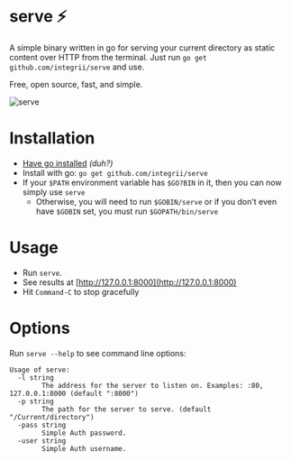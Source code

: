 # serve ⚡️

A simple binary written in go for serving your current directory as static content over HTTP from the terminal.  Just run `go get github.com/integrii/serve` and use.

Free, open source, fast, and simple.


![serve](https://github.com/integrii/serve/blob/master/tutorial.gif?raw=true "Why did a static command line serve this good not exist yet?")


# Installation

- [Have go installed](https://golang.org) _(duh?)_
- Install with go: `go get github.com/integrii/serve`
- If your `$PATH` environment variable has `$GO?BIN` in it, then you can now simply use `serve`
  - Otherwise, you will need to run `$GOBIN/serve` or if you don't even have `$GOBIN` set, you must run `$GOPATH/bin/serve`

# Usage

- Run `serve`.
- See results at [http://127.0.0.1:8000](http://127.0.0.1:8000)
- Hit `Command-C` to stop gracefully


# Options

Run `serve --help` to see command line options:

```
Usage of serve:
  -l string
        The address for the server to listen on. Examples: :80, 127.0.0.1:8000 (default ":8000")
  -p string
        The path for the server to serve. (default "/Current/directory")
  -pass string
        Simple Auth password.
  -user string
        Simple Auth username.
```

